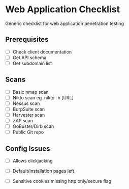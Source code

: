 # Web Application Checklist

Generic checklist for web application penetration testing

## Prerequisites

- [ ] Check client documentation
- [ ] Get API schema
- [ ] Get subdomain list

## Scans

- [ ] Basic nmap scan
- [ ] Nikto scan eg. nikto -h [URL]
- [ ] Nessus scan
- [ ] BurpSuite scan
- [ ] Harvester scan
- [ ] ZAP scan
- [ ] GoBuster/Dirb scan
- [ ] Public Git repo

## Config Issues
- [ ] Allows clickjacking
- [ ] Default/installation pages left
- [ ] Sensitive cookies missing http only/secure flag 

